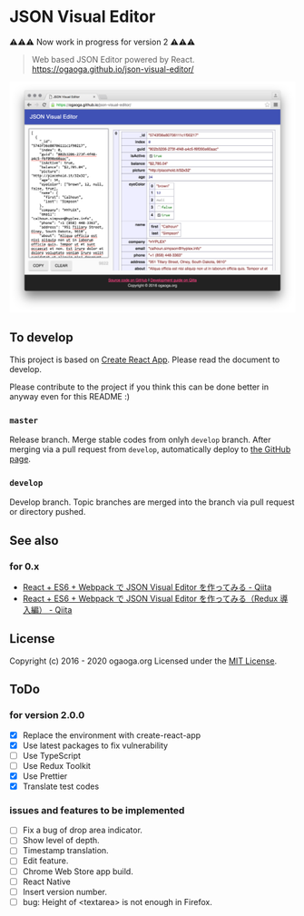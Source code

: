 # JSON Visual Editor

⚠️⚠️⚠️ Now work in progress for version 2 ⚠️⚠️⚠️

> Web based JSON Editor powered by React.
> https://ogaoga.github.io/json-visual-editor/

![json-visual-editor](resources/json-visual-editor.png?raw=true)

## To develop

This project is based on [Create React App](https://reactjs.org/docs/create-a-new-react-app.html). Please read the document to develop.

Please contribute to the project if you think this can be done better in anyway even for this README :)

### `master`

Release branch. Merge stable codes from onlyh `develop` branch. After merging via a pull request from `develop`, automatically deploy to [the GitHub page](https://ogaoga.github.io/json-visual-editor/).

### `develop`

Develop branch. Topic branches are merged into the branch via pull request or directory pushed.

## See also

### for 0.x

- [React + ES6 + Webpack で JSON Visual Editor を作ってみる - Qiita](http://qiita.com/ogaoga/items/1dae5586601e6900c3f1)
- [React + ES6 + Webpack で JSON Visual Editor を作ってみる（Redux 導入編） - Qiita](http://qiita.com/ogaoga/items/e3f7e6d1d3aeb61351f5)

## License

Copyright (c) 2016 - 2020 ogaoga.org
Licensed under the [MIT License](LICENSE).

[travis-image]: https://img.shields.io/travis/ogaoga/json-visual-editor/develop.svg?style=flat
[travis-url]: https://travis-ci.org/ogaoga/json-visual-editor

## ToDo

### for version 2.0.0

- [x] Replace the environment with create-react-app
- [x] Use latest packages to fix vulnerability
- [ ] Use TypeScript
- [ ] Use Redux Toolkit
- [x] Use Prettier
- [x] Translate test codes

### issues and features to be implemented

- [ ] Fix a bug of drop area indicator.
- [ ] Show level of depth.
- [ ] Timestamp translation.
- [ ] Edit feature.
- [ ] Chrome Web Store app build.
- [ ] React Native
- [ ] Insert version number.
- [ ] bug: Height of &lt;textarea&gt; is not enough in Firefox.
